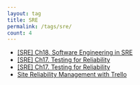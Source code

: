 ```yaml
---
layout: tag
title: SRE
permalink: /tags/sre/
count: 4
---
```


- [[SRE] Ch18. Software Engineering in SRE](https://hhhyunwoo.github.io//posts/sre-ch18/)
- [[SRE] Ch17. Testing for Reliability](https://hhhyunwoo.github.io//posts/sre-ch17/)
- [[SRE] Ch17. Testing for Reliability](https://hhhyunwoo.github.io//posts/sre-ch17/)
- [Site Reliability Management with Trello](https://www.piotrkowalski.info/blog/devops/site-reliability-management/)
